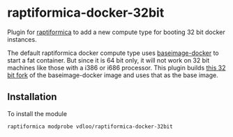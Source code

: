 raptiformica-docker-32bit
========================

Plugin for [raptiformica](https://github.com/vdloo/raptiformica) to add a new compute type for booting 32 bit docker instances. 

The default raptiformica docker compute type uses [baseimage-docker](https://github.com/phusion/baseimage-docker) to start a fat container. But since it is 64 bit only, it will not work on 32 bit machines like those with a i386 or i686 processor. This plugin builds [this 32 bit fork](https://github.com/vdloo/baseimage-docker-32bit) of the baseimage-docker image and uses that as the base image.

## Installation

To install the module
```
raptiformica modprobe vdloo/raptiformica-docker-32bit
```

